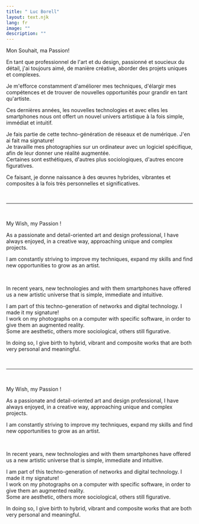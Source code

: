```yaml
---
title: " Luc Borell"
layout: text.njk
lang: fr
image: ""
description: ""
---
```

<!-- <div class="banner_container">
	<img class="banner"  src="" >
</div> -->

<div class="text_box">

Mon Souhait, ma Passion!  

En tant que professionnel de l'art et du design, passionné et soucieux du détail, j'ai toujours aimé, de manière créative, aborder des projets uniques et complexes.  

Je m'efforce constamment d'améliorer mes techniques, d'élargir mes compétences et de trouver de nouvelles opportunités pour grandir en tant qu'artiste.  

Ces dernières années, les nouvelles technologies et avec elles les smartphones nous ont offert un nouvel univers artistique à la fois simple, immédiat et intuitif.  

Je fais partie de cette techno-génération de réseaux et de numérique. J'en ai fait ma signature!  
Je travaille mes photographies sur un ordinateur avec un logiciel spécifique, afin de leur donner une réalité augmentée.  
Certaines sont esthétiques, d'autres plus sociologiques, d'autres encore figuratives.   

Ce faisant, je donne naissance à des œuvres hybrides, vibrantes et composites à la fois très personnelles et significatives.  

&nbsp;

---------------------

&nbsp;

My Wish, my Passion !  

As a passionate and detail-oriented art and design professional, I have always enjoyed, in a creative way, approaching unique and complex projects.  

I am constantly striving to improve my techniques, expand my skills and find new opportunities to grow as an artist.  

&nbsp;

In recent years, new technologies and with them smartphones have offered us a new artistic universe that is simple, immediate and intuitive.  

I am part of this techno-generation of networks and digital technology. I made it my signature!  
I work on my photographs on a computer with specific software, in order to give them an augmented reality.  
Some are aesthetic, others more sociological, others still figurative.  

In doing so, I give birth to hybrid, vibrant and composite works that are both very personal and meaningful.  

&nbsp;

---------------------

&nbsp;

My Wish, my Passion !  

As a passionate and detail-oriented art and design professional, I have always enjoyed, in a creative way, approaching unique and complex projects.  

I am constantly striving to improve my techniques, expand my skills and find new opportunities to grow as an artist.  

&nbsp;

In recent years, new technologies and with them smartphones have offered us a new artistic universe that is simple, immediate and intuitive.  

I am part of this techno-generation of networks and digital technology. I made it my signature!  
I work on my photographs on a computer with specific software, in order to give them an augmented reality.  
Some are aesthetic, others more sociological, others still figurative.  

In doing so, I give birth to hybrid, vibrant and composite works that are both very personal and meaningful.  


</div>